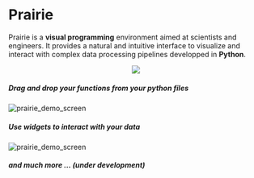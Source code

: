 # Prairie

Prairie is a **visual programming** environment aimed at scientists and engineers. It provides a natural and intuitive interface to visualize and interact with complex data processing pipelines developped in **Python**.

<div style="text-align:center"><img src ="https://github.com/LionelGarcia/Prairie/blob/svg_to_html/ressources/scan_oct_example.gif" /></div>

##### Drag and drop your functions from your python files

![prairie_demo_screen](https://github.com/LionelGarcia/Prairie/blob/master/ressources/functions_gif.gif)

##### Use widgets to interact with your data

![prairie_demo_screen](https://github.com/LionelGarcia/Prairie/blob/master/ressources/widgets.gif)

##### and much more ... (under development)

